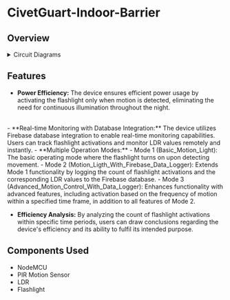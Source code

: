 # CivetGuart-Indoor-Barrier

## Overview


<details>
<summary>Circuit Diagrams</summary>
  <div style="display: flex; justify-content: center;">
  <img src="Pictures/PCB_board.png" alt="PCB_board" width="300" />
  <img src="Pictures/PCB_schematic.png" alt="PCB_schematic" width="500" />
</div>
</details>

## Features
- **Power Efficiency:** The device ensures efficient power usage by activating the flashlight only when motion is detected, eliminating the need for continuous illumination throughout the night.
<br />
- **Real-time Monitoring with Database Integration:** The device utilizes Firebase database integration to enable real-time monitoring capabilities. Users can track flashlight activations and monitor LDR values remotely and instantly.
- **Multiple Operation Modes:**
    - Mode 1 (Basic_Motion_Light): The basic operating mode where the flashlight turns on upon detecting movement.
    - Mode 2 (Motion_Ligth_With_Firebase_Data_Logger): Extends Mode 1 functionality by logging the count of flashlight activations and the corresponding LDR values to the Firebase database.
    - Mode 3 (Advanced_Motion_Control_With_Data_Logger): Enhances functionality with advanced features, including activation based on the frequency of motion within a specified time frame, in addition to all features of Mode 2.

<br />
    
- **Efficiency Analysis:** By analyzing the count of flashlight activations within specific time periods, users can draw conclusions regarding the device's efficiency and its ability to fulfil its intended purpose.

## Components Used

- NodeMCU
- PIR Motion Sensor
- LDR
- Flashlight
  
<br />

